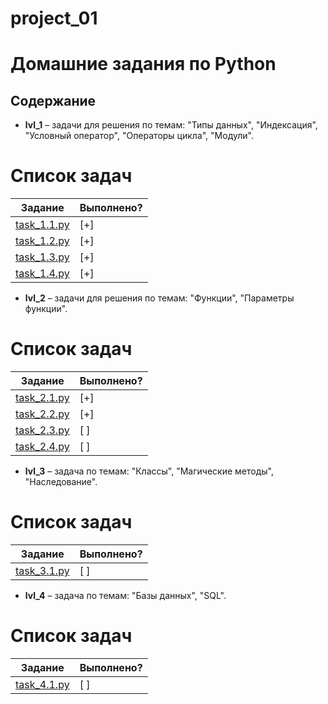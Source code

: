 # project_01
# Домашние задания по Python

## Содержание
* **lvl_1** – задачи для решения по темам: "Типы данных", "Индексация", "Условный оператор", "Операторы цикла", "Модули".
# Список задач

| Задание | Выполнено? |
|--------|------------|
| [task_1.1.py](./homeworks_lvl_1/task_1.1.py) | [+] |
| [task_1.2.py](./homeworks_lvl_1/task_1.2.py) | [+] |
| [task_1.3.py](./homeworks_lvl_1/task_1.3.py) | [+] |
| [task_1.4.py](./homeworks_lvl_1/task_1.4.py) | [+] |

* **lvl_2** – задачи для решения по темам: "Функции", "Параметры функции".
# Список задач

| Задание | Выполнено? |
|--------|------------|
| [task_2.1.py](./homeworks_lvl_2/task_2.1.py) | [+] |
| [task_2.2.py](./homeworks_lvl_2/task_2.2.py) | [+] |
| [task_2.3.py](./homeworks_lvl_2/task_2.3.py) | [ ] |
| [task_2.4.py](./homeworks_lvl_2/task_2.4.py) | [ ] |

* **lvl_3** – задача по темам: "Классы", "Магические методы", "Наследование".
# Список задач

| Задание | Выполнено? |
|--------|------------|
| [task_3.1.py](./homeworks_lvl_3/task_3.1.py) | [ ] |

* **lvl_4** – задача по темам: "Базы данных", "SQL".
# Список задач

| Задание | Выполнено? |
|--------|------------|
| [task_4.1.py](./homeworks_lvl_4/task_4.1.py) | [ ] |